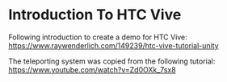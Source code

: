 # Introduction To HTC Vive

Following introduction to create a demo for HTC Vive: https://www.raywenderlich.com/149239/htc-vive-tutorial-unity

The teleporting system was copied from the following tutorial:
https://www.youtube.com/watch?v=Zd0OXk_7sx8
